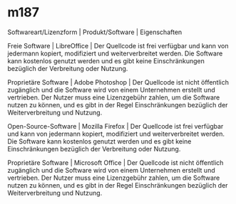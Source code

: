 # m187
Softwareart/Lizenzform | Produkt/Software | Eigenschaften

Freie Software | LibreOffice | Der Quellcode ist frei verfügbar und kann von jedermann kopiert, modifiziert und weiterverbreitet werden. Die Software kann kostenlos genutzt werden und es gibt keine Einschränkungen bezüglich der Verbreitung oder Nutzung.

Proprietäre Software | Adobe Photoshop | Der Quellcode ist nicht öffentlich zugänglich und die Software wird von einem Unternehmen erstellt und vertrieben. Der Nutzer muss eine Lizenzgebühr zahlen, um die Software nutzen zu können, und es gibt in der Regel Einschränkungen bezüglich der Weiterverbreitung und Nutzung.

Open-Source-Software | Mozilla Firefox | Der Quellcode ist frei verfügbar und kann von jedermann kopiert, modifiziert und weiterverbreitet werden. Die Software kann kostenlos genutzt werden und es gibt keine Einschränkungen bezüglich der Verbreitung oder Nutzung.

Proprietäre Software | Microsoft Office | Der Quellcode ist nicht öffentlich zugänglich und die Software wird von einem Unternehmen erstellt und vertrieben. Der Nutzer muss eine Lizenzgebühr zahlen, um die Software nutzen zu können, und es gibt in der Regel Einschränkungen bezüglich der Weiterverbreitung und Nutzung.
